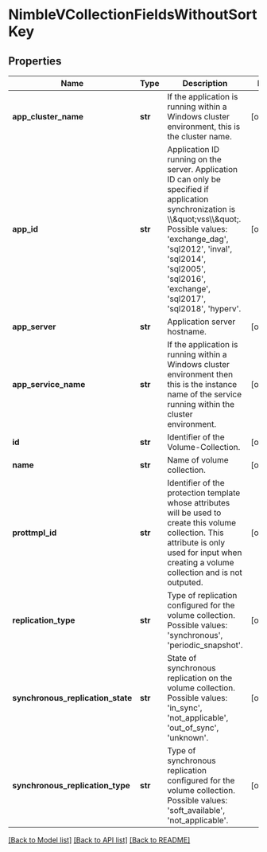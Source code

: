 # NimbleVCollectionFieldsWithoutSortKey

## Properties
Name | Type | Description | Notes
------------ | ------------- | ------------- | -------------
**app_cluster_name** | **str** | If the application is running within a Windows cluster environment, this is the cluster name. | [optional] 
**app_id** | **str** | Application ID running on the server. Application ID can only be specified if application synchronization is \\\\\&quot;vss\\\\\&quot;.  Possible values: &#39;exchange_dag&#39;, &#39;sql2012&#39;, &#39;inval&#39;, &#39;sql2014&#39;, &#39;sql2005&#39;, &#39;sql2016&#39;, &#39;exchange&#39;, &#39;sql2017&#39;, &#39;sql2018&#39;, &#39;hyperv&#39;. | [optional] 
**app_server** | **str** | Application server hostname. | [optional] 
**app_service_name** | **str** | If the application is running within a Windows cluster environment then this is the instance name of the service running within the cluster environment. | [optional] 
**id** | **str** | Identifier of the Volume-Collection. | [optional] 
**name** | **str** | Name of volume collection. | [optional] 
**prottmpl_id** | **str** | Identifier of the protection template whose attributes will be used to create this volume collection. This attribute is only used for input when creating a volume collection and is not outputed. | [optional] 
**replication_type** | **str** | Type of replication configured for the volume collection. Possible values: &#39;synchronous&#39;, &#39;periodic_snapshot&#39;. | [optional] 
**synchronous_replication_state** | **str** | State of synchronous replication on the volume collection. Possible values: &#39;in_sync&#39;, &#39;not_applicable&#39;, &#39;out_of_sync&#39;, &#39;unknown&#39;. | [optional] 
**synchronous_replication_type** | **str** | Type of synchronous replication configured for the volume collection. Possible values: &#39;soft_available&#39;, &#39;not_applicable&#39;. | [optional] 

[[Back to Model list]](../README.md#documentation-for-models) [[Back to API list]](../README.md#documentation-for-api-endpoints) [[Back to README]](../README.md)


